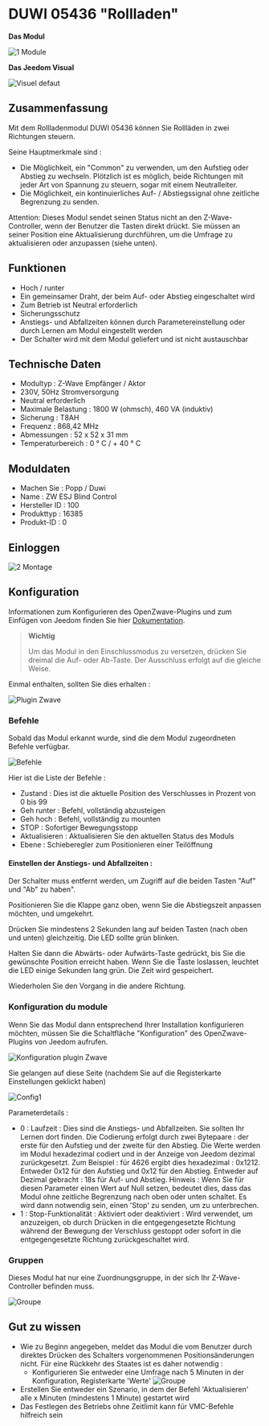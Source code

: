 # DUWI 05436 "Rollladen"

 **Das Modul**

![1 Module](images/duwi.05436/1-Module.PNG)

**Das Jeedom Visual**

![Visuel defaut](images/duwi.05436/Visuel_defaut.PNG)

## Zusammenfassung 

Mit dem Rollladenmodul DUWI 05436 können Sie Rollläden in zwei Richtungen steuern.

Seine Hauptmerkmale sind :

-   Die Möglichkeit, ein "Common" zu verwenden, um den Aufstieg oder Abstieg zu wechseln. Plötzlich ist es möglich, beide Richtungen mit jeder Art von Spannung zu steuern, sogar mit einem Neutralleiter.
-   Die Möglichkeit, ein kontinuierliches Auf- / Abstiegssignal ohne zeitliche Begrenzung zu senden.

Attention: Dieses Modul sendet seinen Status nicht an den Z-Wave-Controller, wenn der Benutzer die Tasten direkt drückt. Sie müssen an seiner Position eine Aktualisierung durchführen, um die Umfrage zu aktualisieren oder anzupassen (siehe unten).

## Funktionen

-   Hoch / runter
-   Ein gemeinsamer Draht, der beim Auf- oder Abstieg eingeschaltet wird
-   Zum Betrieb ist Neutral erforderlich
-   Sicherungsschutz
-   Anstiegs- und Abfallzeiten können durch Parametereinstellung oder durch Lernen am Modul eingestellt werden
-   Der Schalter wird mit dem Modul geliefert und ist nicht austauschbar

## Technische Daten

-   Modultyp : Z-Wave Empfänger / Aktor
-   230V, 50Hz Stromversorgung
-   Neutral erforderlich
-   Maximale Belastung : 1800 W (ohmsch), 460 VA (induktiv)
-   Sicherung : T8AH
-   Frequenz : 868,42 MHz
-   Abmessungen : 52 x 52 x 31 mm
-   Temperaturbereich : 0 ° C / + 40 ° C

## Moduldaten

-   Machen Sie : Popp / Duwi
-   Name : ZW ESJ Blind Control
-   Hersteller ID : 100
-   Produkttyp : 16385
-   Produkt-ID : 0

## Einloggen

![2 Montage](images/duwi.05436/2-Montage.PNG)

## Konfiguration

Informationen zum Konfigurieren des OpenZwave-Plugins und zum Einfügen von Jeedom finden Sie hier [Dokumentation](https://doc.jeedom.com/de_DE/plugins/automation%20protocol/openzwave/).

> **Wichtig**
>
> Um das Modul in den Einschlussmodus zu versetzen, drücken Sie dreimal die Auf- oder Ab-Taste. Der Ausschluss erfolgt auf die gleiche Weise.

Einmal enthalten, sollten Sie dies erhalten :

![Plugin Zwave](images/duwi.05436/3-Inclusion.PNG)

### Befehle

Sobald das Modul erkannt wurde, sind die dem Modul zugeordneten Befehle verfügbar.

![Befehle](images/duwi.05436/4-Commandes.PNG)

Hier ist die Liste der Befehle :

-   Zustand : Dies ist die aktuelle Position des Verschlusses in Prozent von 0 bis 99
-   Geh runter : Befehl, vollständig abzusteigen
-   Geh hoch : Befehl, vollständig zu mounten
-   STOP : Sofortiger Bewegungsstopp
-   Aktualisieren : Aktualisieren Sie den aktuellen Status des Moduls
-   Ebene : Schieberegler zum Positionieren einer Teilöffnung

#### Einstellen der Anstiegs- und Abfallzeiten :

Der Schalter muss entfernt werden, um Zugriff auf die beiden Tasten "Auf" und "Ab" zu haben".

Positionieren Sie die Klappe ganz oben, wenn Sie die Abstiegszeit anpassen möchten, und umgekehrt.

Drücken Sie mindestens 2 Sekunden lang auf beiden Tasten (nach oben und unten) gleichzeitig. Die LED sollte grün blinken.

Halten Sie dann die Abwärts- oder Aufwärts-Taste gedrückt, bis Sie die gewünschte Position erreicht haben. Wenn Sie die Taste loslassen, leuchtet die LED einige Sekunden lang grün. Die Zeit wird gespeichert.

Wiederholen Sie den Vorgang in die andere Richtung.

### Konfiguration du module

Wenn Sie das Modul dann entsprechend Ihrer Installation konfigurieren möchten, müssen Sie die Schaltfläche "Konfiguration" des OpenZwave-Plugins von Jeedom aufrufen.

![Konfiguration plugin Zwave](images/plugin/bouton_configuration.jpg)

Sie gelangen auf diese Seite (nachdem Sie auf die Registerkarte Einstellungen geklickt haben)

![Config1](images/duwi.05436/5-Paramètres.PNG)

Parameterdetails :

-   0 : Laufzeit :
Dies sind die Anstiegs- und Abfallzeiten. Sie sollten Ihr Lernen dort finden.
Die Codierung erfolgt durch zwei Bytepaare : der erste für den Aufstieg und der zweite für den Abstieg.
Die Werte werden im Modul hexadezimal codiert und in der Anzeige von Jeedom dezimal zurückgesetzt.
Zum Beispiel : für 4626 ergibt dies hexadezimal : 0x1212. Entweder 0x12 für den Aufstieg und 0x12 für den Abstieg. Entweder auf Dezimal gebracht : 18s für Auf- und Abstieg.
Hinweis : Wenn Sie für diesen Parameter einen Wert auf Null setzen, bedeutet dies, dass das Modul ohne zeitliche Begrenzung nach oben oder unten schaltet. Es wird dann notwendig sein, einen 'Stop' zu senden, um zu unterbrechen.
-   1 : Stop-Funktionalität : Aktiviert oder deaktiviert :
Wird verwendet, um anzuzeigen, ob durch Drücken in die entgegengesetzte Richtung während der Bewegung der Verschluss gestoppt oder sofort in die entgegengesetzte Richtung zurückgeschaltet wird.

### Gruppen

Dieses Modul hat nur eine Zuordnungsgruppe, in der sich Ihr Z-Wave-Controller befinden muss.

![Groupe](images/duwi.05436/6-Groupes.PNG)

## Gut zu wissen

-   Wie zu Beginn angegeben, meldet das Modul die vom Benutzer durch direktes Drücken des Schalters vorgenommenen Positionsänderungen nicht. Für eine Rückkehr des Staates ist es daher notwendig :
    - Konfigurieren Sie entweder eine Umfrage nach 5 Minuten in der Konfiguration, Registerkarte 'Werte'
![Groupe](images/duwi.05436/7-Poll.PNG)
  - Erstellen Sie entweder ein Szenario, in dem der Befehl 'Aktualisieren' alle x Minuten (mindestens 1 Minute) gestartet wird
-   Das Festlegen des Betriebs ohne Zeitlimit kann für VMC-Befehle hilfreich sein
